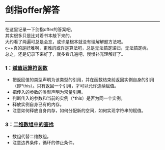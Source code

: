 # 剑指offer解答
----
在这里记录一下剑指offer的答案吧。<br>
其实很多只是比对着书本敲下来的。<br>
大约看了两遍可总是会忘，或许是根本就没有理解解题方法吧。<br>
c++真的是好难啊，更难的或许是算法吧，总是无法搞定递归，无法搞定树。<br>
总之，还是记录下来好了，就多看几遍吧，慢慢补充理解好了。<br>
### 1：[赋值运算符函数](https://github.com/Tramac/CodingInterviews/blob/master/01_AssignmentOperator/main.cpp)
* 把返回值的类型声明为该类型的引用，并在函数结束前返回实例自身的引用（即*this）。只有返回一个引用，才可以允许连续赋值。
* 把传入的参数的类型声明为常量引用。
* 判断传入的参数和当前的实例（*this）是否为同一个实例。
* 释放实例自身已有的内存。
* 注意如何释放自身内存，如何分配新的空间，如何实现字符串的赋值。
### 3：[二维数组中的查找](https://github.com/Tramac/CodingInterviews/tree/master/03_FindInPartiallySortedMatrix)
* 数组代替二维数组。
* 注意边界条件，循环的停止条件。
